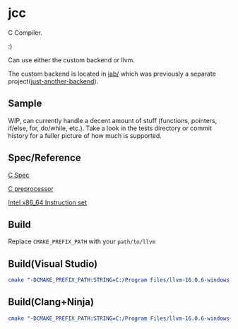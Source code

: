 # jcc

C Compiler.

:)

Can use either the custom backend or llvm.

The custom backend is located in [jab/](jab/) which was previously a separate project([just-another-backend](https://github.com/BrandonKi/just-another-backend)).

## Sample

WIP, can currently handle a decent amount of stuff (functions, pointers, if/else, for, do/while, etc.).
Take a look in the tests directory or commit history for a fuller picture of how much is supported.

## Spec/Reference

[C Spec](https://www.open-std.org/jtc1/sc22/wg14/www/docs/n1570.pdf)

[C preprocessor](https://www.spinellis.gr/blog/20060626/cpp.algo.pdf)

[Intel x86_64 Instruction set](https://www.intel.com/content/www/us/en/developer/articles/technical/intel-sdm.html)

## Build

Replace `CMAKE_PREFIX_PATH` with your `path/to/llvm`

## Build(Visual Studio)

```cmake
cmake "-DCMAKE_PREFIX_PATH:STRING=C:/Program Files/llvm-16.0.6-windows-amd64-msvc16-msvcrt-dbg" -DCMAKE_EXPORT_COMPILE_COMMANDS:BOOL=TRUE -B/build -G "Visual Studio 17 2022"
```

## Build(Clang+Ninja)

```cmake
cmake "-DCMAKE_PREFIX_PATH:STRING=C:/Program Files/llvm-16.0.6-windows-amd64-msvc16-msvcrt-dbg" -DCMAKE_EXPORT_COMPILE_COMMANDS:BOOL=TRUE -B/build -GNinja
```
